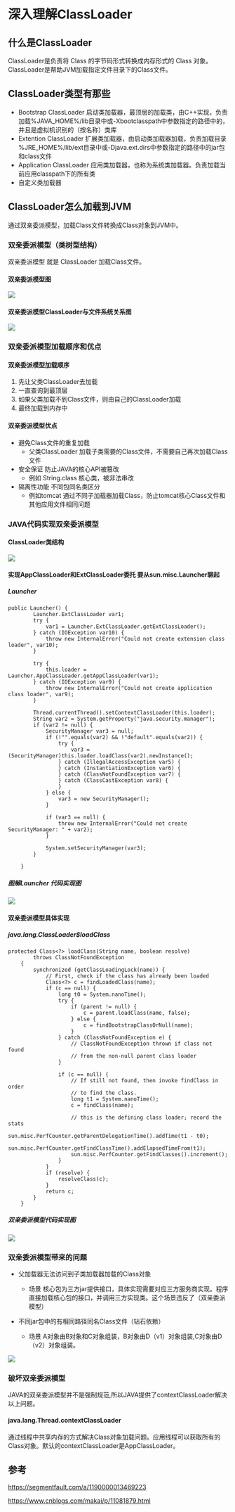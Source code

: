 # 深入理解ClassLoader
## 什么是ClassLoader
ClassLoader是负责将 Class 的字节码形式转换成内存形式的 Class 对象。
ClassLoader是帮助JVM加载指定文件目录下的Class文件。

## ClassLoader类型有那些

- Bootstrap ClassLoader 启动类加载器，最顶层的加载类，由C++实现，负责加载%JAVA_HOME%/lib目录中或-Xbootclasspath中参数指定的路径中的，并且是虚拟机识别的（按名称）类库
- Extention ClassLoader 扩展类加载器，由启动类加载器加载，负责加载目录  %JRE_HOME%/lib/ext目录中或-Djava.ext.dirs中参数指定的路径中的jar包和class文件
- Application ClassLoader 应用类加载器，也称为系统类加载器。负责加载当前应用classpath下的所有类
- 自定义类加载器


## ClassLoader怎么加载到JVM
通过双亲委派模型，加载Class文件转换成Class对象到JVM中。






### 双亲委派模型（类树型结构）

双亲委派模型 就是 ClassLoader 加载Class文件。


#### 双亲委派模型图

![](https://raw.githubusercontent.com/kakaCat/kakacat.github.io/master/img/ClassLoader/ClassLoader_tree_model.png)


#### 双亲委派模型ClassLoader与文件系统关系图
![](https://raw.githubusercontent.com/kakaCat/kakacat.github.io/master/img/ClassLoader/ClassLoader_IO_file.png)

### 双亲委派模型加载顺序和优点

#### 双亲委派模型加载顺序
1. 先让父类ClassLoader去加载
2. 一直查询到最顶层
3. 如果父类加载不到Class文件，则由自己的ClassLoader加载
4. 最终加载到内存中

#### 双亲委派模型优点
- 避免Class文件的重复加载
	- 父类ClassLoader 加载子类需要的Class文件，不需要自己再次加载Class文件
- 安全保证 防止JAVA的核心API被篡改
	- 例如 String.class 核心类，被非法串改
- 隔离性功能 不同包同名类区分
	- 例如tomcat 通过不同子加载器加载Class，防止tomcat核心Class文件和其他应用文件相同问题
	

### JAVA代码实现双亲委派模型


#### ClassLoader类结构


![](https://raw.githubusercontent.com/kakaCat/kakacat.github.io/master/img/ClassLoader/ClassLoader_Class.png)


#### 实现AppClassLoader和ExtClassLoader委托 要从sun.misc.Launcher聊起

##### Launcher
````
public Launcher() {
        Launcher.ExtClassLoader var1;
        try {
            var1 = Launcher.ExtClassLoader.getExtClassLoader();
        } catch (IOException var10) {
            throw new InternalError("Could not create extension class loader", var10);
        }

        try {
            this.loader = Launcher.AppClassLoader.getAppClassLoader(var1);
        } catch (IOException var9) {
            throw new InternalError("Could not create application class loader", var9);
        }

        Thread.currentThread().setContextClassLoader(this.loader);
        String var2 = System.getProperty("java.security.manager");
        if (var2 != null) {
            SecurityManager var3 = null;
            if (!"".equals(var2) && !"default".equals(var2)) {
                try {
                    var3 = (SecurityManager)this.loader.loadClass(var2).newInstance();
                } catch (IllegalAccessException var5) {
                } catch (InstantiationException var6) {
                } catch (ClassNotFoundException var7) {
                } catch (ClassCastException var8) {
                }
            } else {
                var3 = new SecurityManager();
            }

            if (var3 == null) {
                throw new InternalError("Could not create SecurityManager: " + var2);
            }

            System.setSecurityManager(var3);
        }

    }

````
##### 图解Launcher 代码实现图
![](https://raw.githubusercontent.com/kakaCat/kakacat.github.io/master/img/ClassLoader/ClassLoader_Class_app_ext.png)

#### 双亲委派模型具体实现

##### java.lang.ClassLoader$loadClass
````
protected Class<?> loadClass(String name, boolean resolve)
        throws ClassNotFoundException
    {
        synchronized (getClassLoadingLock(name)) {
            // First, check if the class has already been loaded
            Class<?> c = findLoadedClass(name);
            if (c == null) {
                long t0 = System.nanoTime();
                try {
                    if (parent != null) {
                        c = parent.loadClass(name, false);
                    } else {
                        c = findBootstrapClassOrNull(name);
                    }
                } catch (ClassNotFoundException e) {
                    // ClassNotFoundException thrown if class not found
                    // from the non-null parent class loader
                }

                if (c == null) {
                    // If still not found, then invoke findClass in order
                    // to find the class.
                    long t1 = System.nanoTime();
                    c = findClass(name);

                    // this is the defining class loader; record the stats
                    sun.misc.PerfCounter.getParentDelegationTime().addTime(t1 - t0);
                    sun.misc.PerfCounter.getFindClassTime().addElapsedTimeFrom(t1);
                    sun.misc.PerfCounter.getFindClasses().increment();
                }
            }
            if (resolve) {
                resolveClass(c);
            }
            return c;
        }
    }

````

##### 双亲委派模型代码实现图

![](https://raw.githubusercontent.com/kakaCat/kakacat.github.io/master/img/ClassLoader/ClassLoader_loader.png)


### 双亲委派模型带来的问题

- 父加载器无法访问到子类加载器加载的Class对象
	- 场景 核心包为三方jar提供接口，具体实现需要对应三方服务商实现。程序直接加载核心包的接口，并调用三方实现类。这个场景违反了（双亲委派模型）


- 不同jar包中的有相同路径同名Class文件（钻石依赖）
	- 场景 A对象由B对象和C对象组装，B对象由D（v1）对象组装,C对象由D（v2）对象组装。

![](https://raw.githubusercontent.com/kakaCat/kakacat.github.io/master/img/ClassLoader/diamond.png)

### 破坏双亲委派模型

JAVA的双亲委派模型并不是强制规范,所以JAVA提供了contextClassLoader解决以上问题。

#### java.lang.Thread.contextClassLoader

通过线程中共享内存的方式解决Class对象加载问题。应用线程可以获取所有的Class对象。默认的contextClassLoader是AppClassLoader。


## 参考

https://segmentfault.com/a/1190000013469223

https://www.cnblogs.com/makai/p/11081879.html
















